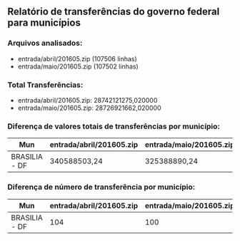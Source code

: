 ## Relatório de transferências do governo federal para municípios
### Arquivos analisados:
* entrada/abril/201605.zip (107506 linhas)
* entrada/maio/201605.zip (107502 linhas)
### Total Transferências:
* entrada/abril/201605.zip: 28742121275,020000
* entrada/maio/201605.zip: 28726921662,020000
### Diferença de valores totais de transferências por município:
| Mun | entrada/abril/201605.zip | entrada/maio/201605.zip | Diff | Percent |
| --- | --- | --- | --- | --- |
| BRASILIA - DF | 340588503,24 | 325388890,24 | -15199613,00 | -4,46 |
### Diferença de número de transferência por município:
| Mun | entrada/abril/201605.zip | entrada/maio/201605.zip | Diff | Percent |
| --- | --- | --- | --- | --- |
| BRASILIA - DF | 104 | 100 | -4 | -3 |
